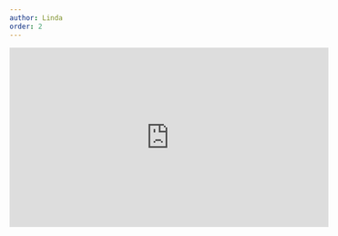 ```yaml
---
author: Linda
order: 2
---
```

<iframe width="560" height="315" src="https://www.youtube.com/embed/nel9LVijSqs" title="YouTube video player" frameborder="0" allow="accelerometer; autoplay; clipboard-write; encrypted-media; gyroscope; picture-in-picture" allowfullscreen></iframe>
